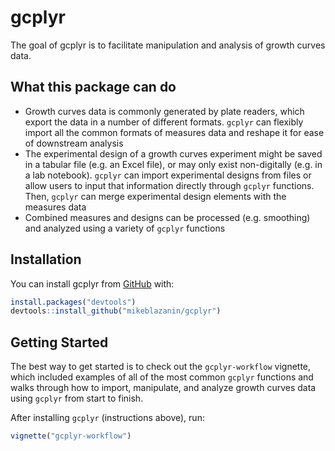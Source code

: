 
<!-- README.md is generated from README.Rmd. Please edit that file -->

<!--
You'll still need to render `README.Rmd` regularly, to keep `README.md` up-to-date. `devtools::build_readme()` is handy for this. You could also use GitHub Actions to re-render `README.Rmd` every time you push. An example workflow can be found here: <https://github.com/r-lib/actions/tree/v1/examples>.

You can also embed plots in R chunks. In that case, don't forget to commit and push the resulting figure files, so they display on GitHub and CRAN.
-->

# gcplyr

<!-- badges: start -->

<!-- badges: end -->

The goal of gcplyr is to facilitate manipulation and analysis of growth
curves data.

## What this package can do

  - Growth curves data is commonly generated by plate readers, which
    export the data in a number of different formats. `gcplyr` can
    flexibly import all the common formats of measures data and reshape
    it for ease of downstream analysis
  - The experimental design of a growth curves experiment might be saved
    in a tabular file (e.g. an Excel file), or may only exist
    non-digitally (e.g. in a lab notebook). `gcplyr` can import
    experimental designs from files or allow users to input that
    information directly through `gcplyr` functions. Then, `gcplyr` can
    merge experimental design elements with the measures data
  - Combined measures and designs can be processed (e.g. smoothing) and
    analyzed using a variety of `gcplyr` functions

## Installation

You can install gcplyr from [GitHub](https://github.com/) with:

``` r
install.packages("devtools")
devtools::install_github("mikeblazanin/gcplyr")
```

## Getting Started

The best way to get started is to check out the `gcplyr-workflow`
vignette, which included examples of all of the most common `gcplyr`
functions and walks through how to import, manipulate, and analyze
growth curves data using `gcplyr` from start to finish.

After installing `gcplyr` (instructions above), run:

``` r
vignette("gcplyr-workflow")
```
